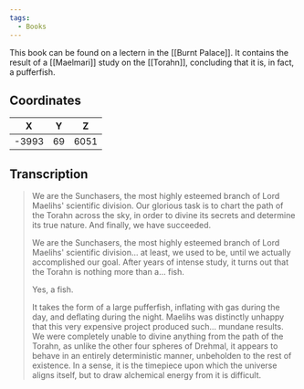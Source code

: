 ```yaml
---
tags:
  - Books
---
```


This book can be found on a lectern in the [[Burnt Palace]]. It contains the result of a [[Maelmari]] study on the [[Torahn]], concluding that it is, in fact, a pufferfish.

## Coordinates
| **X** | **Y** | **Z** |
| :---: | :---: | :---: |
| -3993 |  69   | 6051  |

## Transcription
> We are the Sunchasers, the most highly esteemed branch of Lord Maelihs' scientific division. Our glorious task is to chart the path of the Torahn across the sky, in order to divine its secrets and determine its true nature. And finally, we have succeeded.
>
> We are the Sunchasers, the most highly esteemed branch of Lord Maelihs' scientific division... at least, we used to be, until we actually accomplished our goal. After years of intense study, it turns out that the Torahn is nothing more than a... fish.
>
> Yes, a fish.
>
> It takes the form of a large pufferfish, inflating with gas during the day, and deflating during the night. Maelihs was distinctly unhappy that this very expensive project produced such... mundane results. We were completely unable to divine anything from the path of the Torahn, as unlike the other four spheres of Drehmal, it appears to behave in an entirely deterministic manner, unbeholden to the rest of existence. In a sense, it is the timepiece upon which the universe aligns itself, but to draw alchemical energy from it is difficult.

